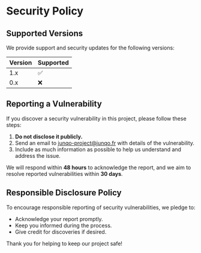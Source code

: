 # Security Policy

## Supported Versions

We provide support and security updates for the following versions:

| Version | Supported          |
| ------- | ------------------ |
| 1.x     | :white_check_mark: |
| 0.x     | :x:                |

## Reporting a Vulnerability

If you discover a security vulnerability in this project, please follow these steps:

1. **Do not disclose it publicly.**
2. Send an email to [junqo-project@junqo.fr](mailto:junqo-project@junqo.fr) with details of the vulnerability.
3. Include as much information as possible to help us understand and address the issue.

We will respond within **48 hours** to acknowledge the report, and we aim to resolve reported vulnerabilities within **30 days**.

## Responsible Disclosure Policy

To encourage responsible reporting of security vulnerabilities, we pledge to:

- Acknowledge your report promptly.
- Keep you informed during the process.
- Give credit for discoveries if desired.

Thank you for helping to keep our project safe!
